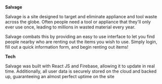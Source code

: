 **Salvage**

Salvage is a site designed to target and eliminate appliance and tool waste across the globe. Often people need a tool or appliance that they'll only ever use once, leading to millions in wasted material every year.

Salvage combats this by providing an easy to use interface to let you find people nearby who are renting out the items you wish to use. Simply login, fill out a quick information form, and begin renting out items!

**Tech**

Salvage was built with React JS and Firebase, allowing it to update in real time. Additionally, all user data is securely stored on the cloud and backed up, guaranteeing an almost perfect uptime on the site

